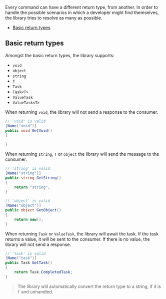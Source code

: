 Every command can have a different return type, from another. In order to handle the possible scenarios in which a developer might find themselves, the library tries to resolve as many as possible.

- [Basic return types](#basic-return-types)

## Basic return types

Amongst the basic return types, the library supports:

- `void`
- `object`
- `string`
- `T`
- `Task`
- `Task<T>`
- `ValueTask`
- `ValueTask<T>`

When returning `void`, the library will not send a response to the consumer.

```cs
// 'void' is valid
[Name("void")]
public void GetVoid()
{
    
}
```

When returning `string`, `T` or `object` the library will send the message to the consumer.

```cs
// 'string' is valid
[Name("string")]
public string GetString()
{
    return "string";
}
```

```cs
// 'object' is valid
[Name("object")]
public object GetObject()
{
    return new();
}
```

When returning `Task` or `ValueTask`, the library will await the task. If the task returns a value, it *will* be sent to the consumer. If there is no value, the library will not send a response.

```cs
// 'task' is valid
[Name("task")]
public Task GetTask()
{
    return Task.CompletedTask;
}
```

> The library will automatically convert the return type to a string, if it is `T` and unhandled.
